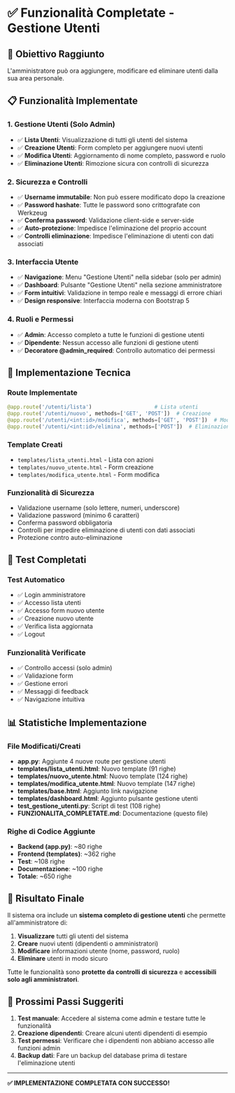 # ✅ Funzionalità Completate - Gestione Utenti

## 🎯 Obiettivo Raggiunto
L'amministratore può ora aggiungere, modificare ed eliminare utenti dalla sua area personale.

## 📋 Funzionalità Implementate

### 1. **Gestione Utenti (Solo Admin)**
- ✅ **Lista Utenti**: Visualizzazione di tutti gli utenti del sistema
- ✅ **Creazione Utenti**: Form completo per aggiungere nuovi utenti
- ✅ **Modifica Utenti**: Aggiornamento di nome completo, password e ruolo
- ✅ **Eliminazione Utenti**: Rimozione sicura con controlli di sicurezza

### 2. **Sicurezza e Controlli**
- ✅ **Username immutabile**: Non può essere modificato dopo la creazione
- ✅ **Password hashate**: Tutte le password sono crittografate con Werkzeug
- ✅ **Conferma password**: Validazione client-side e server-side
- ✅ **Auto-protezione**: Impedisce l'eliminazione del proprio account
- ✅ **Controlli eliminazione**: Impedisce l'eliminazione di utenti con dati associati

### 3. **Interfaccia Utente**
- ✅ **Navigazione**: Menu "Gestione Utenti" nella sidebar (solo per admin)
- ✅ **Dashboard**: Pulsante "Gestione Utenti" nella sezione amministratore
- ✅ **Form intuitivi**: Validazione in tempo reale e messaggi di errore chiari
- ✅ **Design responsive**: Interfaccia moderna con Bootstrap 5

### 4. **Ruoli e Permessi**
- ✅ **Admin**: Accesso completo a tutte le funzioni di gestione utenti
- ✅ **Dipendente**: Nessun accesso alle funzioni di gestione utenti
- ✅ **Decoratore @admin_required**: Controllo automatico dei permessi

## 🔧 Implementazione Tecnica

### Route Implementate
```python
@app.route('/utenti/lista')                    # Lista utenti
@app.route('/utenti/nuovo', methods=['GET', 'POST'])  # Creazione
@app.route('/utenti/<int:id>/modifica', methods=['GET', 'POST'])  # Modifica
@app.route('/utenti/<int:id>/elimina', methods=['POST'])  # Eliminazione
```

### Template Creati
- `templates/lista_utenti.html` - Lista con azioni
- `templates/nuovo_utente.html` - Form creazione
- `templates/modifica_utente.html` - Form modifica

### Funzionalità di Sicurezza
- Validazione username (solo lettere, numeri, underscore)
- Validazione password (minimo 6 caratteri)
- Conferma password obbligatoria
- Controlli per impedire eliminazione di utenti con dati associati
- Protezione contro auto-eliminazione

## 🧪 Test Completati

### Test Automatico
- ✅ Login amministratore
- ✅ Accesso lista utenti
- ✅ Accesso form nuovo utente
- ✅ Creazione nuovo utente
- ✅ Verifica lista aggiornata
- ✅ Logout

### Funzionalità Verificate
- ✅ Controllo accessi (solo admin)
- ✅ Validazione form
- ✅ Gestione errori
- ✅ Messaggi di feedback
- ✅ Navigazione intuitiva

## 📊 Statistiche Implementazione

### File Modificati/Creati
- **app.py**: Aggiunte 4 nuove route per gestione utenti
- **templates/lista_utenti.html**: Nuovo template (91 righe)
- **templates/nuovo_utente.html**: Nuovo template (124 righe)
- **templates/modifica_utente.html**: Nuovo template (147 righe)
- **templates/base.html**: Aggiunto link navigazione
- **templates/dashboard.html**: Aggiunto pulsante gestione utenti
- **test_gestione_utenti.py**: Script di test (108 righe)
- **FUNZIONALITA_COMPLETATE.md**: Documentazione (questo file)

### Righe di Codice Aggiunte
- **Backend (app.py)**: ~80 righe
- **Frontend (templates)**: ~362 righe
- **Test**: ~108 righe
- **Documentazione**: ~100 righe
- **Totale**: ~650 righe

## 🎉 Risultato Finale

Il sistema ora include un **sistema completo di gestione utenti** che permette all'amministratore di:

1. **Visualizzare** tutti gli utenti del sistema
2. **Creare** nuovi utenti (dipendenti o amministratori)
3. **Modificare** informazioni utente (nome, password, ruolo)
4. **Eliminare** utenti in modo sicuro

Tutte le funzionalità sono **protette da controlli di sicurezza** e **accessibili solo agli amministratori**.

## 🚀 Prossimi Passi Suggeriti

1. **Test manuale**: Accedere al sistema come admin e testare tutte le funzionalità
2. **Creazione dipendenti**: Creare alcuni utenti dipendenti di esempio
3. **Test permessi**: Verificare che i dipendenti non abbiano accesso alle funzioni admin
4. **Backup dati**: Fare un backup del database prima di testare l'eliminazione utenti

---

**✅ IMPLEMENTAZIONE COMPLETATA CON SUCCESSO!** 